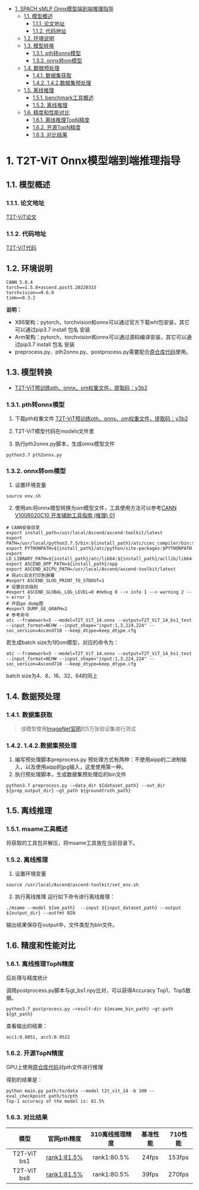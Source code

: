 - [1. SPACH sMLP Onnx模型端到端推理指导](#1-spach-smlp-onnx模型端到端推理指导)
  - [1.1. 模型概述](#11-模型概述)
  	- [1.1.1. 论文地址](#111-论文地址)
  	- [1.1.2. 代码地址](#112-代码地址)
  - [1.2. 环境说明](#12-环境说明)
  - [1.3. 模型转换](#13-模型转换)
  	- [1.3.1. pth转onnx模型](#131-pth转onnx模型)
  	- [1.3.2. onnx转om模型](#132-onnx转om模型)
  - [1.4. 数据预处理](#14-数据预处理)
  	- [1.4.1. 数据集获取](#141-数据集获取)
  	- [1.4.2. 1.4.2.数据集预处理](#142-142数据集预处理)
  - [1.5. 离线推理](#15-离线推理)
  	- [1.5.1. benchmark工具概述](#151-benchmark工具概述)
  	- [1.5.2.  离线推理](#152--离线推理)
  - [1.6. 精度和性能对比](#16-精度和性能对比)
  	- [1.6.1. 离线推理TopN精度](#161-离线推理topn精度)
  	- [1.6.2. 开源TopN精度](#162-开源topn精度)
  	- [1.6.3. 对比结果](#163-对比结果)

# 1. T2T-ViT Onnx模型端到端推理指导

## 1.1. 模型概述


### 1.1.1. 论文地址

[T2T-ViT论文]((https://arxiv.org/abs/2101.11986))

### 1.1.2. 代码地址

[T2T-ViT代码]((https://github.com/yitu-opensource/T2T-ViT))


## 1.2. 环境说明


```
CANN 5.0.4
torch==1.5.0+ascend.post5.20220315
torchvision==0.6.0
timm==0.3.2
```

 **说明：**

- X86架构：pytorch，torchvision和onnx可以通过官方下载whl包安装，其它可以通过pip3.7 install 包名 安装
- Arm架构：pytorch，torchvision和onnx可以通过源码编译安装，其它可以通过pip3.7 install 包名 安装
- preprocess.py、pth2onnx.py、postprocess.py需要配合[原仓库代码]((https://github.com/yitu-opensource/T2T-ViT))使用。

## 1.3. 模型转换

- [T2T-ViT预训练pth、onnx、om权重文件，提取码：y3b2](https://pan.baidu.com/s/1PPRgM_UQlOoG9twagTjBEA)

### 1.3.1. pth转onnx模型

1. 下载pth权重文件
   [T2T-ViT预训练pth、onnx、om权重文件，提取码：y3b2](https://pan.baidu.com/s/1PPRgM_UQlOoG9twagTjBEA)

2. T2T-ViT模型代码在models文件里
4. 执行pth2onnx.py脚本，生成onnx模型文件

```
python3.7 pth2onnx.py
```

### 1.3.2. onnx转om模型

1. 设置环境变量

```
source env.sh
```

2. 使用atc将onnx模型转换为om模型文件，工具使用方法可以参考[CANN V100R020C10 开发辅助工具指南 (推理) 01](https://support.huawei.com/enterprise/zh/doc/EDOC1100164868?idPath=23710424%7C251366513%7C22892968%7C251168373)

```
# CANN安装目录
export install_path=/usr/local/Ascend/ascend-toolkit/latest
export PATH=/usr/local/python3.7.5/bin:${install_path}/atc/ccec_compiler/bin:${install_path}/atc/bin:$PATH
export PYTHONPATH=${install_path}/atc/python/site-packages:$PYTHONPATH
export LD_LIBRARY_PATH=${install_path}/atc/lib64:${install_path}/acllib/lib64:$LD_LIBRARY_PATH
export ASCEND_OPP_PATH=${install_path}/opp
export ASCEND_AICPU_PATH=/usr/local/Ascend/ascend-toolkit/latest
# 将atc日志打印到屏幕
#export ASCEND_SLOG_PRINT_TO_STDOUT=1
# 设置日志级别
#export ASCEND_GLOBAL_LOG_LEVEL=0 #debug 0 --> info 1 --> warning 2 --> error 3
# 开启ge dump图
#export DUMP_GE_GRAPH=2
# 参考命令
atc --framework=5 --model=T2T_ViT_14.onnx --output=T2T_ViT_14_bs1_test --input_format=NCHW --input_shape="input:1,3,224,224" --soc_version=Ascend710 --keep_dtype=keep_dtype.cfg
```

若生成batch size为1的om模型，对应的命令为：

```
atc --framework=5 --model=T2T_ViT_14.onnx --output=T2T_ViT_14_bs1_test --input_format=NCHW --input_shape="input:1,3,224,224" --soc_version=Ascend710 --keep_dtype=keep_dtype.cfg
```

batch size为4、8、16、32、64的同上

## 1.4. 数据预处理


### 1.4.1. 数据集获取

> 该模型使用[ImageNet官网](http://www.image-net.org/)的5万张验证集进行测试

### 1.4.2. 1.4.2.数据集预处理

1. 编写预处理脚本preprocess.py
   预处理方式有两种：不使用aipp的二进制输入，以及使用aipp的jpg输入，这里使用第一种。
2. 执行预处理脚本，生成数据集预处理后的bin文件

```
python3.7 preprocess.py -–data_dir ${dataset_path} --out_dir ${prep_output_dir} –gt_path ${groundtruth_path}
```

## 1.5. 离线推理

### 1.5.1. msame工具概述

将获取的工具包并解压，将msame工具放在当前目录下。

### 1.5.2.  离线推理

1. 设置环境变量

``` 
source /usr/local/Ascend/ascend-toolkit/set_env.sh 
```

2. 执行离线推理
   运行如下命令进行离线推理：

```
./msame --model ${om_path}  --input ${input_dataset_path} --output ${output_dir} --outfmt BIN
```

输出结果保存在output中，文件类型为bin文件。

## 1.6. 精度和性能对比

### 1.6.1. 离线推理TopN精度

后处理与精度统计

调用postprocess.py脚本与gt_bs1.npy比对，可以获得Accuracy Top1，Top5数据。

```
python3.7 postprocess.py –result-dir ${msame_bin_path} –gt-path ${gt_path}
```

查看输出的结果：

```
acc1:0.8051, acc5:0.9522
```


### 1.6.2. 开源TopN精度

GPU上使用[原仓库代码]((https://github.com/yitu-opensource/T2T-ViT))对pth文件进行推理

得到的结果是：

```
python main.py path/to/data --model t2t_vit_14 -b 100 --eval_checkpoint path/to/pth
Top-1 accuracy of the model is: 81.5%
```

### 1.6.3. 对比结果

|    模型     |                         官网pth精度                         | 310离线推理精度 | 基准性能 | 710性能 |
| :---------: | :---------------------------------------------------------: | :-------------: | :------: | :-----: |
| T2T-ViT bs1 | [rank1:81.5%]((https://github.com/yitu-opensource/T2T-ViT)) |   rank1:80.5%   |  24fps   | 153fps  |
| T2T-ViT bs8 | [rank1:81.5%]((https://github.com/yitu-opensource/T2T-ViT)) |   rank1:80.5%   |  39fps   | 270fps  |